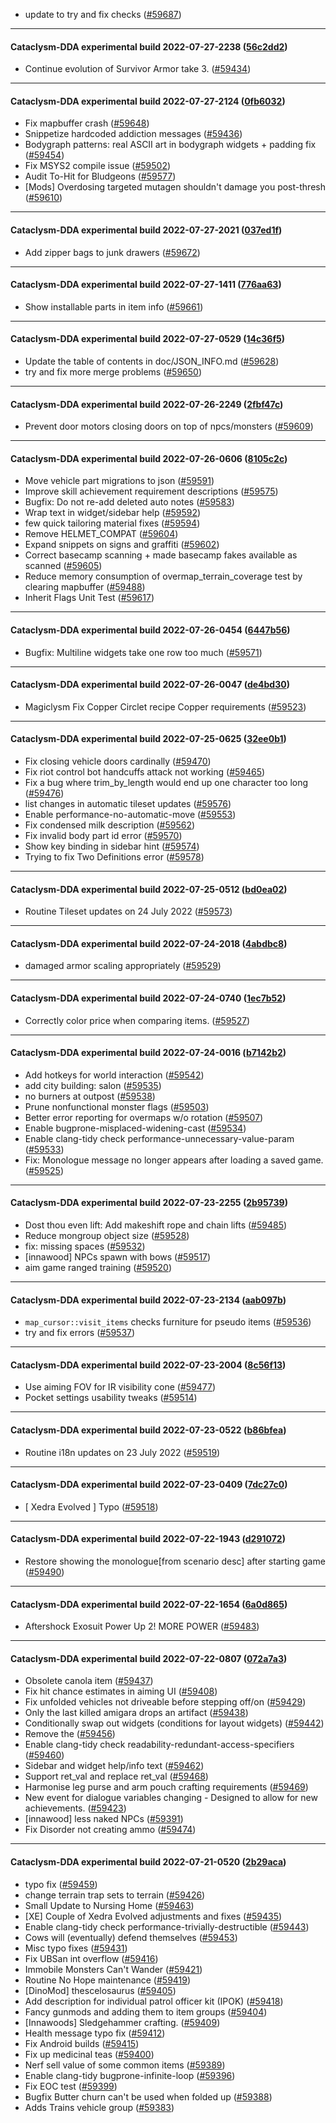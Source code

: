 * update to try and fix checks ([#59687](https://github.com/CleverRaven/Cataclysm-DDA/pull/59687))

---

#### Cataclysm-DDA experimental build 2022-07-27-2238 ([56c2dd2](https://github.com/CleverRaven/Cataclysm-DDA/releases/tag/cdda-experimental-2022-07-27-2238))

* Continue evolution of Survivor Armor take 3. ([#59434](https://github.com/CleverRaven/Cataclysm-DDA/pull/59434))

---

#### Cataclysm-DDA experimental build 2022-07-27-2124 ([0fb6032](https://github.com/CleverRaven/Cataclysm-DDA/releases/tag/cdda-experimental-2022-07-27-2124))

* Fix mapbuffer crash ([#59648](https://github.com/CleverRaven/Cataclysm-DDA/pull/59648))
* Snippetize hardcoded addiction messages ([#59436](https://github.com/CleverRaven/Cataclysm-DDA/pull/59436))
* Bodygraph patterns: real ASCII art in bodygraph widgets + padding fix ([#59454](https://github.com/CleverRaven/Cataclysm-DDA/pull/59454))
* Fix MSYS2 compile issue ([#59502](https://github.com/CleverRaven/Cataclysm-DDA/pull/59502))
* Audit To-Hit for Bludgeons ([#59577](https://github.com/CleverRaven/Cataclysm-DDA/pull/59577))
* [Mods] Overdosing targeted mutagen shouldn't damage you post-thresh ([#59610](https://github.com/CleverRaven/Cataclysm-DDA/pull/59610))

---

#### Cataclysm-DDA experimental build 2022-07-27-2021 ([037ed1f](https://github.com/CleverRaven/Cataclysm-DDA/releases/tag/cdda-experimental-2022-07-27-2021))

* Add zipper bags to junk drawers ([#59672](https://github.com/CleverRaven/Cataclysm-DDA/pull/59672))

---

#### Cataclysm-DDA experimental build 2022-07-27-1411 ([776aa63](https://github.com/CleverRaven/Cataclysm-DDA/releases/tag/cdda-experimental-2022-07-27-1411))

* Show installable parts in item info ([#59661](https://github.com/CleverRaven/Cataclysm-DDA/pull/59661))

---

#### Cataclysm-DDA experimental build 2022-07-27-0529 ([14c36f5](https://github.com/CleverRaven/Cataclysm-DDA/releases/tag/cdda-experimental-2022-07-27-0529))

* Update the table of contents in doc/JSON_INFO.md ([#59628](https://github.com/CleverRaven/Cataclysm-DDA/pull/59628))
* try and fix more merge problems ([#59650](https://github.com/CleverRaven/Cataclysm-DDA/pull/59650))

---

#### Cataclysm-DDA experimental build 2022-07-26-2249 ([2fbf47c](https://github.com/CleverRaven/Cataclysm-DDA/releases/tag/cdda-experimental-2022-07-26-2249))

* Prevent door motors closing doors on top of npcs/monsters ([#59609](https://github.com/CleverRaven/Cataclysm-DDA/pull/59609))

---

#### Cataclysm-DDA experimental build 2022-07-26-0606 ([8105c2c](https://github.com/CleverRaven/Cataclysm-DDA/releases/tag/cdda-experimental-2022-07-26-0606))

* Move vehicle part migrations to json ([#59591](https://github.com/CleverRaven/Cataclysm-DDA/pull/59591))
* Improve skill achievement requirement descriptions ([#59575](https://github.com/CleverRaven/Cataclysm-DDA/pull/59575))
* Bugfix: Do not re-add deleted auto notes ([#59583](https://github.com/CleverRaven/Cataclysm-DDA/pull/59583))
* Wrap text in widget/sidebar help ([#59592](https://github.com/CleverRaven/Cataclysm-DDA/pull/59592))
* few quick tailoring material fixes ([#59594](https://github.com/CleverRaven/Cataclysm-DDA/pull/59594))
* Remove HELMET_COMPAT ([#59604](https://github.com/CleverRaven/Cataclysm-DDA/pull/59604))
* Expand snippets on signs and graffiti ([#59602](https://github.com/CleverRaven/Cataclysm-DDA/pull/59602))
* Correct basecamp scanning + made basecamp fakes available as scanned ([#59605](https://github.com/CleverRaven/Cataclysm-DDA/pull/59605))
* Reduce memory consumption of overmap_terrain_coverage test by clearing mapbuffer ([#59488](https://github.com/CleverRaven/Cataclysm-DDA/pull/59488))
* Inherit Flags Unit Test ([#59617](https://github.com/CleverRaven/Cataclysm-DDA/pull/59617))

---

#### Cataclysm-DDA experimental build 2022-07-26-0454 ([6447b56](https://github.com/CleverRaven/Cataclysm-DDA/releases/tag/cdda-experimental-2022-07-26-0454))

* Bugfix: Multiline widgets take one row too much ([#59571](https://github.com/CleverRaven/Cataclysm-DDA/pull/59571))

---

#### Cataclysm-DDA experimental build 2022-07-26-0047 ([de4bd30](https://github.com/CleverRaven/Cataclysm-DDA/releases/tag/cdda-experimental-2022-07-26-0047))

* Magiclysm Fix Copper Circlet recipe Copper requirements ([#59523](https://github.com/CleverRaven/Cataclysm-DDA/pull/59523))

---

#### Cataclysm-DDA experimental build 2022-07-25-0625 ([32ee0b1](https://github.com/CleverRaven/Cataclysm-DDA/releases/tag/cdda-experimental-2022-07-25-0625))

* Fix closing vehicle doors cardinally ([#59470](https://github.com/CleverRaven/Cataclysm-DDA/pull/59470))
* Fix riot control bot handcuffs attack not working ([#59465](https://github.com/CleverRaven/Cataclysm-DDA/pull/59465))
* Fix a bug where trim_by_length would end up one character too long ([#59476](https://github.com/CleverRaven/Cataclysm-DDA/pull/59476))
* list changes in automatic tileset updates ([#59576](https://github.com/CleverRaven/Cataclysm-DDA/pull/59576))
* Enable performance-no-automatic-move ([#59553](https://github.com/CleverRaven/Cataclysm-DDA/pull/59553))
* Fix condensed milk description ([#59562](https://github.com/CleverRaven/Cataclysm-DDA/pull/59562))
* Fix invalid body part id error ([#59570](https://github.com/CleverRaven/Cataclysm-DDA/pull/59570))
* Show key binding in sidebar hint ([#59574](https://github.com/CleverRaven/Cataclysm-DDA/pull/59574))
* Trying to fix Two Definitions error ([#59578](https://github.com/CleverRaven/Cataclysm-DDA/pull/59578))

---

#### Cataclysm-DDA experimental build 2022-07-25-0512 ([bd0ea02](https://github.com/CleverRaven/Cataclysm-DDA/releases/tag/cdda-experimental-2022-07-25-0512))

* Routine Tileset updates on 24 July 2022 ([#59573](https://github.com/CleverRaven/Cataclysm-DDA/pull/59573))

---

#### Cataclysm-DDA experimental build 2022-07-24-2018 ([4abdbc8](https://github.com/CleverRaven/Cataclysm-DDA/releases/tag/cdda-experimental-2022-07-24-2018))

* damaged armor scaling appropriately ([#59529](https://github.com/CleverRaven/Cataclysm-DDA/pull/59529))

---

#### Cataclysm-DDA experimental build 2022-07-24-0740 ([1ec7b52](https://github.com/CleverRaven/Cataclysm-DDA/releases/tag/cdda-experimental-2022-07-24-0740))

* Correctly color price when comparing items. ([#59527](https://github.com/CleverRaven/Cataclysm-DDA/pull/59527))

---

#### Cataclysm-DDA experimental build 2022-07-24-0016 ([b7142b2](https://github.com/CleverRaven/Cataclysm-DDA/releases/tag/cdda-experimental-2022-07-24-0016))

* Add hotkeys for world interaction ([#59542](https://github.com/CleverRaven/Cataclysm-DDA/pull/59542))
* add city building: salon ([#59535](https://github.com/CleverRaven/Cataclysm-DDA/pull/59535))
* no burners at outpost ([#59538](https://github.com/CleverRaven/Cataclysm-DDA/pull/59538))
* Prune nonfunctional monster flags ([#59503](https://github.com/CleverRaven/Cataclysm-DDA/pull/59503))
* Better error reporting for overmaps w/o rotation ([#59507](https://github.com/CleverRaven/Cataclysm-DDA/pull/59507))
* Enable bugprone-misplaced-widening-cast ([#59534](https://github.com/CleverRaven/Cataclysm-DDA/pull/59534))
* Enable clang-tidy check performance-unnecessary-value-param ([#59533](https://github.com/CleverRaven/Cataclysm-DDA/pull/59533))
* Fix: Monologue message no longer appears after loading a saved game. ([#59525](https://github.com/CleverRaven/Cataclysm-DDA/pull/59525))

---

#### Cataclysm-DDA experimental build 2022-07-23-2255 ([2b95739](https://github.com/CleverRaven/Cataclysm-DDA/releases/tag/cdda-experimental-2022-07-23-2255))

* Dost thou even lift: Add makeshift rope and chain lifts ([#59485](https://github.com/CleverRaven/Cataclysm-DDA/pull/59485))
* Reduce mongroup object size ([#59528](https://github.com/CleverRaven/Cataclysm-DDA/pull/59528))
* fix: missing spaces ([#59532](https://github.com/CleverRaven/Cataclysm-DDA/pull/59532))
* [innawood] NPCs spawn with bows ([#59517](https://github.com/CleverRaven/Cataclysm-DDA/pull/59517))
* aim game ranged training ([#59520](https://github.com/CleverRaven/Cataclysm-DDA/pull/59520))

---

#### Cataclysm-DDA experimental build 2022-07-23-2134 ([aab097b](https://github.com/CleverRaven/Cataclysm-DDA/releases/tag/cdda-experimental-2022-07-23-2134))

* `map_cursor::visit_items` checks furniture for pseudo items ([#59536](https://github.com/CleverRaven/Cataclysm-DDA/pull/59536))
* try and fix errors ([#59537](https://github.com/CleverRaven/Cataclysm-DDA/pull/59537))

---

#### Cataclysm-DDA experimental build 2022-07-23-2004 ([8c56f13](https://github.com/CleverRaven/Cataclysm-DDA/releases/tag/cdda-experimental-2022-07-23-2004))

* Use aiming FOV for IR visibility cone ([#59477](https://github.com/CleverRaven/Cataclysm-DDA/pull/59477))
* Pocket settings usability tweaks ([#59514](https://github.com/CleverRaven/Cataclysm-DDA/pull/59514))

---

#### Cataclysm-DDA experimental build 2022-07-23-0522 ([b86bfea](https://github.com/CleverRaven/Cataclysm-DDA/releases/tag/cdda-experimental-2022-07-23-0522))

* Routine i18n updates on 23 July 2022 ([#59519](https://github.com/CleverRaven/Cataclysm-DDA/pull/59519))

---

#### Cataclysm-DDA experimental build 2022-07-23-0409 ([7dc27c0](https://github.com/CleverRaven/Cataclysm-DDA/releases/tag/cdda-experimental-2022-07-23-0409))

* [ Xedra Evolved ] Typo ([#59518](https://github.com/CleverRaven/Cataclysm-DDA/pull/59518))

---

#### Cataclysm-DDA experimental build 2022-07-22-1943 ([d291072](https://github.com/CleverRaven/Cataclysm-DDA/releases/tag/cdda-experimental-2022-07-22-1943))

* Restore showing the monologue[from scenario desc] after starting game ([#59490](https://github.com/CleverRaven/Cataclysm-DDA/pull/59490))

---

#### Cataclysm-DDA experimental build 2022-07-22-1654 ([6a0d865](https://github.com/CleverRaven/Cataclysm-DDA/releases/tag/cdda-experimental-2022-07-22-1654))

* Aftershock Exosuit Power Up 2! MORE POWER ([#59483](https://github.com/CleverRaven/Cataclysm-DDA/pull/59483))

---

#### Cataclysm-DDA experimental build 2022-07-22-0807 ([072a7a3](https://github.com/CleverRaven/Cataclysm-DDA/releases/tag/cdda-experimental-2022-07-22-0807))

* Obsolete canola item ([#59437](https://github.com/CleverRaven/Cataclysm-DDA/pull/59437))
* Fix hit chance estimates in aiming UI ([#59408](https://github.com/CleverRaven/Cataclysm-DDA/pull/59408))
* Fix unfolded vehicles not driveable before stepping off/on ([#59429](https://github.com/CleverRaven/Cataclysm-DDA/pull/59429))
* Only the last killed amigara drops an artifact ([#59438](https://github.com/CleverRaven/Cataclysm-DDA/pull/59438))
* Conditionally swap out widgets (conditions for layout widgets) ([#59442](https://github.com/CleverRaven/Cataclysm-DDA/pull/59442))
* Remove the ([#59456](https://github.com/CleverRaven/Cataclysm-DDA/pull/59456))
* Enable clang-tidy check readability-redundant-access-specifiers ([#59460](https://github.com/CleverRaven/Cataclysm-DDA/pull/59460))
* Sidebar and widget help/info text ([#59462](https://github.com/CleverRaven/Cataclysm-DDA/pull/59462))
* Support ret_val<void> and replace ret_val<bool> ([#59468](https://github.com/CleverRaven/Cataclysm-DDA/pull/59468))
* Harmonise leg purse and arm pouch crafting requirements ([#59469](https://github.com/CleverRaven/Cataclysm-DDA/pull/59469))
* New event for dialogue variables changing - Designed to allow for new achievements. ([#59423](https://github.com/CleverRaven/Cataclysm-DDA/pull/59423))
* [innawood] less naked NPCs ([#59391](https://github.com/CleverRaven/Cataclysm-DDA/pull/59391))
* Fix Disorder not creating ammo ([#59474](https://github.com/CleverRaven/Cataclysm-DDA/pull/59474))

---

#### Cataclysm-DDA experimental build 2022-07-21-0520 ([2b29aca](https://github.com/CleverRaven/Cataclysm-DDA/releases/tag/cdda-experimental-2022-07-21-0520))

* typo fix ([#59459](https://github.com/CleverRaven/Cataclysm-DDA/pull/59459))
* change terrain trap sets to terrain ([#59426](https://github.com/CleverRaven/Cataclysm-DDA/pull/59426))
* Small Update to Nursing Home ([#59463](https://github.com/CleverRaven/Cataclysm-DDA/pull/59463))
* [XE] Couple of Xedra Evolved adjustments and fixes ([#59435](https://github.com/CleverRaven/Cataclysm-DDA/pull/59435))
* Enable clang-tidy check performance-trivially-destructible ([#59443](https://github.com/CleverRaven/Cataclysm-DDA/pull/59443))
* Cows will (eventually) defend themselves ([#59453](https://github.com/CleverRaven/Cataclysm-DDA/pull/59453))
* Misc typo fixes ([#59431](https://github.com/CleverRaven/Cataclysm-DDA/pull/59431))
* Fix UBSan int overflow ([#59416](https://github.com/CleverRaven/Cataclysm-DDA/pull/59416))
* Immobile Monsters Can't Wander ([#59421](https://github.com/CleverRaven/Cataclysm-DDA/pull/59421))
* Routine No Hope maintenance ([#59419](https://github.com/CleverRaven/Cataclysm-DDA/pull/59419))
* [DinoMod] thescelosaurus ([#59405](https://github.com/CleverRaven/Cataclysm-DDA/pull/59405))
* Add description for individual patrol officer kit (IPOK) ([#59418](https://github.com/CleverRaven/Cataclysm-DDA/pull/59418))
* Fancy gunmods and adding them to item groups ([#59404](https://github.com/CleverRaven/Cataclysm-DDA/pull/59404))
* [Innawoods] Sledgehammer crafting. ([#59409](https://github.com/CleverRaven/Cataclysm-DDA/pull/59409))
* Health message typo fix ([#59412](https://github.com/CleverRaven/Cataclysm-DDA/pull/59412))
* Fix Android builds ([#59415](https://github.com/CleverRaven/Cataclysm-DDA/pull/59415))
* Fix up medicinal teas ([#59400](https://github.com/CleverRaven/Cataclysm-DDA/pull/59400))
* Nerf sell value of some common items ([#59389](https://github.com/CleverRaven/Cataclysm-DDA/pull/59389))
* Enable clang-tidy bugprone-infinite-loop ([#59396](https://github.com/CleverRaven/Cataclysm-DDA/pull/59396))
* Fix EOC test ([#59399](https://github.com/CleverRaven/Cataclysm-DDA/pull/59399))
* Bugfix Butter churn can't be used when folded up ([#59388](https://github.com/CleverRaven/Cataclysm-DDA/pull/59388))
* Adds Trains vehicle group ([#59383](https://github.com/CleverRaven/Cataclysm-DDA/pull/59383))
